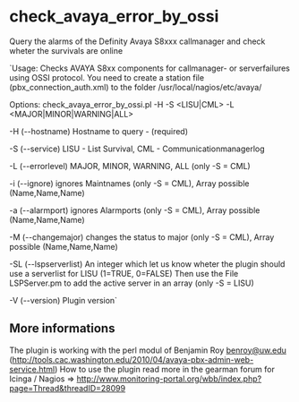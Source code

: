 check_avaya_error_by_ossi
=========================

Query the alarms of the Definity Avaya S8xxx callmanager and check wheter the survivals are online

`Usage:
Checks AVAYA S8xx components for callmanager- or serverfailures using
OSSI protocol. You need to create a station file
(pbx_connection_auth.xml) to the folder /usr/local/nagios/etc/avaya/
<pbx-systems> <pbx name='n1' hostname='xxx.xxx.xxx.xxx' port='22'
login='username' password='password' connection_type='ssh' atdt='' />
</pbx-systems>
 
Options:
check_avaya_error_by_ossi.pl -H <hostname> -S <LISU|CML> -L
<MAJOR|MINOR|WARNING|ALL>
 
-H (--hostname)
Hostname to query - (required)
 
-S (--service)
LISU - List Survival, CML - Communicationmanagerlog
 
-L (--errorlevel)
MAJOR, MINOR, WARNING, ALL (only -S = CML)
 
-i (--ignore)
ignores Maintnames (only -S = CML), Array possible (Name,Name,Name)
 
-a (--alarmport)
ignores Alarmports (only -S = CML), Array possible (Name,Name,Name)
 
-M (--changemajor)
changes the status to major (only -S = CML), Array possible
(Name,Name,Name)
 
-SL (--lspserverlist)
An integer which let us know wheter the plugin should use a
serverlist for LISU (1=TRUE, 0=FALSE) Then use the File LSPServer.pm
to add the active server in an array (only -S = LISU)
 
-V (--version)
Plugin version`


More informations
-----------------
The plugin is working with the perl modul of Benjamin Roy <benroy@uw.edu> (http://tools.cac.washington.edu/2010/04/avaya-pbx-admin-web-service.html)
How to use the plugin read more in the gearman forum for Icinga / Nagios => http://www.monitoring-portal.org/wbb/index.php?page=Thread&threadID=28099